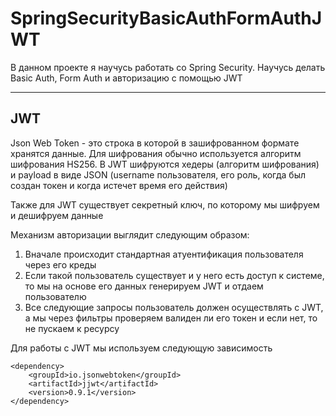 # SpringSecurityBasicAuthFormAuthJWT
В данном проекте я научусь работать со Spring Security. Научусь делать Basic Auth, Form Auth и авторизацию с помощью JWT

----

## JWT

Json Web Token - это строка в которой в зашифрованном формате хранятся данные. Для шифрования обычно используется алгоритм
шифрования HS256. В JWT шифруются хедеры (алгоритм шифрования) и payload в виде JSON (username пользователя, его роль,
когда был создан токен и когда истечет время его действия)

Также для JWT существует секретный ключ, по которому мы шифруем и дешифруем данные

Механизм авторизации выглядит следующим образом:

1) Вначале происходит стандартная атуентификация пользователя через его креды
2) Если такой пользователь существует и у него есть доступ к системе, то мы на основе его данных генерируем JWT и отдаем пользователю
3) Все следующие запросы пользователь должен осуществлять с JWT, а мы через фильтры проверяем валиден ли его токен и если нет, то не пускаем к ресурсу

Для работы с JWT мы используем следующую зависимость

```
<dependency>
    <groupId>io.jsonwebtoken</groupId>
    <artifactId>jjwt</artifactId>
    <version>0.9.1</version>
</dependency>
```

